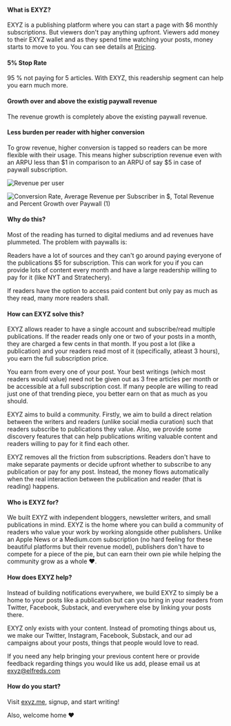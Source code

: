#### What is EXYZ?

EXYZ is a publishing platform where you can start a page with $6 monthly subscriptions. But viewers don't pay anything upfront. 
Viewers add money to their EXYZ wallet and as they spend time watching your posts, money starts to move to you. You can see details at [Pricing](https://exyz.elfreds.com/pricing).

#### 5% Stop Rate

95 % not paying for 5 articles. With EXYZ, this readership segment can help you earn much more.

#### Growth over and above the existig paywall revenue

The revenue growth is completely above the existing paywall revenue.

#### Less burden per reader with higher conversion

To grow revenue, higher conversion is tapped so readers can be more flexible with their usage. 
This means higher subscription revenue even with an ARPU less than $1 in comparison to an ARPU of say $5 in case of paywall subscription.

![Revenue per user](https://user-images.githubusercontent.com/23114214/122714090-652e9600-d284-11eb-8fbd-8d58232c9451.png)

![Conversion Rate, Average Revenue per Subscriber in $, Total Revenue and Percent Growth over Paywall (1)](https://user-images.githubusercontent.com/23114214/122715037-ecc8d480-d285-11eb-9dfc-de7eb3b42129.png)

#### Why do this?

Most of the reading has turned to digital mediums and ad revenues have plummeted. The problem with paywalls is:

Readers have a lot of sources and they can't go around paying everyone of the publications $5 for subscription. 
This can work for you if you can provide lots of content every month and have a large readership willing to pay for it (like NYT and Stratechery).

If readers have the option to access paid content but only pay as much as they read, many more readers shall.

#### How can EXYZ solve this?

EXYZ allows reader to have a single account and subscribe/read multiple publications. 
If the reader reads only one or two of your posts in a month, they are charged a few cents in that month.
If you post a lot (like a publication) and your readers read most of it (specifically, atleast 3 hours), you earn the full subscription price.

You earn from every one of your post. Your best writings (which most readers would value) need not be given out as 3 free articles per month or be accessible at a full subscription cost.
If many people are willing to read just one of that trending piece, you better earn on that as much as you should.

EXYZ aims to build a community. 
Firstly, we aim to build a direct relation between the writers and readers (unlike social media curation) such that readers subscribe to publications they value.
Also, we provide some discovery features that can help publications writing valuable content and readers willing to pay for it find each other.

EXYZ removes all the friction from subscriptions.
Readers don't have to make separate payments or decide upfront whether to subscribe to any publication or pay for any post. 
Instead, the money flows automatically when the real interaction between the publication and reader (that is reading) happens.

#### Who is EXYZ for?

We built EXYZ with independent bloggers, newsletter writers, and small publications in mind. 
EXYZ is the home where you can build a community of readers who value your work by working alongside other publishers.
Unlike an Apple News or a Medium.com subscription (no hard feeling for these beautiful platforms but their revenue model), 
publishers don't have to compete for a piece of the pie, but can earn their own pie while helping the community grow as a whole ❤️.

#### How does EXYZ help?

Instead of building notifications everywhere, 
we build EXYZ to simply be a home to your posts like a publication but can you bring in your readers from Twitter, Facebook, Substack, and everywhere else by linking your posts there.

EXYZ only exists with your content. Instead of promoting things about us, we make our Twitter, Instagram, Facebook, Substack, and our ad campaigns about your posts, 
things that people would love to read.

If you need any help bringing your previous content here or provide feedback regarding things you would like us add, please email us at exyz@elfreds.com

#### How do you start?

Visit [exyz.me](https://exyz.me), signup, and start writing!

Also, welcome home ❤️
